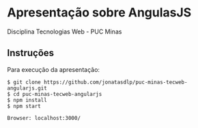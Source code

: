 Apresentação sobre AngulasJS
==========================

Disciplina Tecnologias Web  -  PUC Minas

## Instruções

Para execução da apresentação:

    $ git clone https://github.com/jonatasdlp/puc-minas-tecweb-angularjs.git
    $ cd puc-minas-tecweb-angularjs
    $ npm install
    $ npm start

    Browser: localhost:3000/
